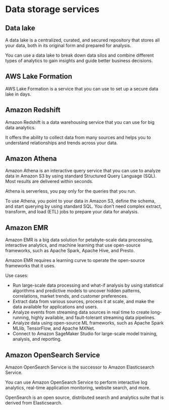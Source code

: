 # Data storage services

## Data lake

A data lake is a centralized, curated, and secured repository that stores all your data, both in its original form and prepared for analysis.

You can use a data lake to break down data silos and combine different types of analytics to gain insights and guide better business decisions.


## AWS Lake Formation

AWS Lake Formation is a service that you can use to set up a secure data lake in days.


## Amazon Redshift

Amazon Redshift is a data warehousing service that you can use for big data analytics.

It offers the ability to collect data from many sources and helps you to understand relationships and trends across your data.


## Amazon Athena

Amazon Athena is an interactive query service that you can use to analyze data in Amazon S3 by using standard Structured Query Language (SQL). Most results are delivered within seconds.

Athena is serverless, you pay only for the queries that you run.

To use Athena, you point to your data in Amazon S3, define the schema, and start querying by using standard SQL. You don’t need complex extract, transform, and load (ETL) jobs to prepare your data for analysis.


## Amazon EMR

Amazon EMR is a big data solution for petabyte-scale data processing, interactive analytics, and machine learning that use open-source frameworks, such as Apache Spark, Apache Hive, and Presto.

Amazon EMR requires a learning curve to operate the open-source frameworks that it uses.

Use cases:

- Run large-scale data processing and what-if analysis by using statistical algorithms and predictive models to uncover hidden patterns, correlations, market trends, and customer preferences.
- Extract data from various sources, process it at scale, and make the data available for applications and users.
- Analyze events from streaming data sources in real time to create long-running, highly available, and fault-tolerant streaming data pipelines.
- Analyze data using open-source ML frameworks, such as Apache Spark MLlib, TensorFlow, and Apache MXNet.
- Connect to Amazon SageMaker Studio for large-scale model training, analysis, and reporting.


## Amazon OpenSearch Service

Amazon OpenSearch Service is the successor to Amazon Elasticsearch Service.

You can use Amazon OpenSearch Service to perform interactive log analytics, real-time application monitoring, website search, and more. 

OpenSearch is an open source, distributed search and analytics suite that is derived from Elasticsearch.